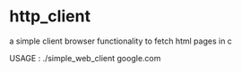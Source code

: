 # http_client
a simple client browser functionality to fetch html pages in c


  USAGE : ./simple_web_client google.com
